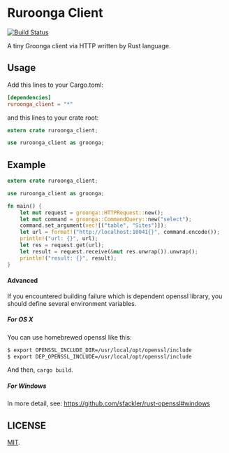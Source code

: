 Ruroonga Client
===

[![Build Status](https://travis-ci.org/cosmo0920/ruroonga_client.svg?branch=master)](https://travis-ci.org/cosmo0920/ruroonga_client)

A tiny Groonga client via HTTP written by Rust language.

## Usage

Add this lines to your Cargo.toml:

```toml
[dependencies]
ruroonga_client = "*"
```

and this lines to your crate root:

```rust
extern crate ruroonga_client;

use ruroonga_client as groonga;
```

## Example

```rust
extern crate ruroonga_client;

use ruroonga_client as groonga;

fn main() {
    let mut request = groonga::HTTPRequest::new();
    let mut command = groonga::CommandQuery::new("select");
    command.set_argument(vec![("table", "Sites")]);
    let url = format!("http://localhost:10041{}", command.encode());
    println!("url: {}", url);
    let res = request.get(url);
    let result = request.receive(&mut res.unwrap()).unwrap();
    println!("result: {}", result);
}
```

#### Advanced

If you encountered building failure which is dependent openssl library,
you should define several environment variables.

##### For OS X

You can use homebrewed openssl like this:

```bash
$ export OPENSSL_INCLUDE_DIR=/usr/local/opt/openssl/include
$ export DEP_OPENSSL_INCLUDE=/usr/local/opt/openssl/include
```
And then, `cargo build`.

##### For Windows

In more detail, see: https://github.com/sfackler/rust-openssl#windows

## LICENSE

[MIT](LICENSE).

